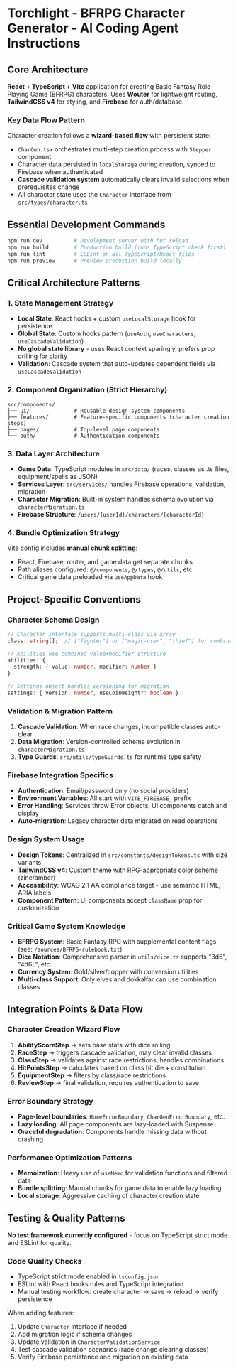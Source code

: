 # Torchlight - BFRPG Character Generator - AI Coding Agent Instructions

## Core Architecture

**React + TypeScript + Vite** application for creating Basic Fantasy Role-Playing Game (BFRPG) characters. Uses **Wouter** for lightweight routing, **TailwindCSS v4** for styling, and **Firebase** for auth/database.

### Key Data Flow Pattern

Character creation follows a **wizard-based flow** with persistent state:

- `CharGen.tsx` orchestrates multi-step creation process with `Stepper` component
- Character data persisted in `localStorage` during creation, synced to Firebase when authenticated
- **Cascade validation system** automatically clears invalid selections when prerequisites change
- All character state uses the `Character` interface from `src/types/character.ts`

## Essential Development Commands

```bash
npm run dev          # Development server with hot reload
npm run build        # Production build (runs TypeScript check first)
npm run lint         # ESLint on all TypeScript/React files
npm run preview      # Preview production build locally
```

## Critical Architecture Patterns

### 1. State Management Strategy

- **Local State**: React hooks + custom `useLocalStorage` hook for persistence
- **Global State**: Custom hooks pattern (`useAuth`, `useCharacters`, `useCascadeValidation`)
- **No global state library** - uses React context sparingly, prefers prop drilling for clarity
- **Validation**: Cascade system that auto-updates dependent fields via `useCascadeValidation`

### 2. Component Organization (Strict Hierarchy)

```
src/components/
├── ui/              # Reusable design system components
├── features/        # Feature-specific components (character creation steps)
├── pages/           # Top-level page components
└── auth/            # Authentication components
```

### 3. Data Layer Architecture

- **Game Data**: TypeScript modules in `src/data/` (races, classes as .ts files, equipment/spells as JSON)
- **Services Layer**: `src/services/` handles Firebase operations, validation, migration
- **Character Migration**: Built-in system handles schema evolution via `characterMigration.ts`
- **Firebase Structure**: `/users/{userId}/characters/{characterId}`

### 4. Bundle Optimization Strategy

Vite config includes **manual chunk splitting**:

- React, Firebase, router, and game data get separate chunks
- Path aliases configured: `@/components`, `@/types`, `@/utils`, etc.
- Critical game data preloaded via `useAppData` hook

## Project-Specific Conventions

### Character Schema Design

```typescript
// Character interface supports multi-class via array
class: string[];  // ["fighter"] or ["magic-user", "thief"] for combinations

// Abilities use combined value+modifier structure
abilities: {
  strength: { value: number, modifier: number }
}

// Settings object handles versioning for migration
settings: { version: number, useCoinWeight?: boolean }
```

### Validation & Migration Pattern

1. **Cascade Validation**: When race changes, incompatible classes auto-clear
2. **Data Migration**: Version-controlled schema evolution in `characterMigration.ts`
3. **Type Guards**: `src/utils/typeGuards.ts` for runtime type safety

### Firebase Integration Specifics

- **Authentication**: Email/password only (no social providers)
- **Environment Variables**: All start with `VITE_FIREBASE_` prefix
- **Error Handling**: Services throw Error objects, UI components catch and display
- **Auto-migration**: Legacy character data migrated on read operations

### Design System Usage

- **Design Tokens**: Centralized in `src/constants/designTokens.ts` with size variants
- **TailwindCSS v4**: Custom theme with RPG-appropriate color scheme (zinc/amber)
- **Accessibility**: WCAG 2.1 AA compliance target - use semantic HTML, ARIA labels
- **Component Pattern**: UI components accept `className` prop for customization

### Critical Game System Knowledge

- **BFRPG System**: Basic Fantasy RPG with supplemental content flags (see: `/sources/BFRPG-rulebook.txt`)
- **Dice Notation**: Comprehensive parser in `utils/dice.ts` supports "3d6", "4d6L", etc.
- **Currency System**: Gold/silver/copper with conversion utilities
- **Multi-class Support**: Only elves and dokkalfar can use combination classes

## Integration Points & Data Flow

### Character Creation Wizard Flow

1. **AbilityScoreStep** → sets base stats with dice rolling
2. **RaceStep** → triggers cascade validation, may clear invalid classes
3. **ClassStep** → validates against race restrictions, handles combinations
4. **HitPointsStep** → calculates based on class hit die + constitution
5. **EquipmentStep** → filters by class/race restrictions
6. **ReviewStep** → final validation, requires authentication to save

### Error Boundary Strategy

- **Page-level boundaries**: `HomeErrorBoundary`, `CharGenErrorBoundary`, etc.
- **Lazy loading**: All page components are lazy-loaded with Suspense
- **Graceful degradation**: Components handle missing data without crashing

### Performance Optimization Patterns

- **Memoization**: Heavy use of `useMemo` for validation functions and filtered data
- **Bundle splitting**: Manual chunks for game data to enable lazy loading
- **Local storage**: Aggressive caching of character creation state

## Testing & Quality Patterns

**No test framework currently configured** - focus on TypeScript strict mode and ESLint for quality.

### Code Quality Checks

- TypeScript strict mode enabled in `tsconfig.json`
- ESLint with React hooks rules and TypeScript integration
- Manual testing workflow: create character → save → reload → verify persistence

When adding features:

1. Update `Character` interface if needed
2. Add migration logic if schema changes
3. Update validation in `CharacterValidationService`
4. Test cascade validation scenarios (race change clearing classes)
5. Verify Firebase persistence and migration on existing data
